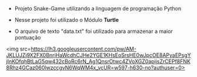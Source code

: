 - Projeto Snake-Game utilizando a linguagem de programação Python

- Nesse projeto foi utilizado o Módulo <b>Turtle</b>

- O arquivo de texto "data.txt" foi utilizado para armazenar a maior pontuação

<img src=https://lh3.googleusercontent.com/pw/AM-JKLUJZj9X2FX0BnrjHaWcdhCJHe2YGE1KHsEoSrsHE0wJpcOE8APyaEPsgYjInKOfqhBtLaG5qw432cBoRc6rN_Ag1QnsrOtwc4ZVoXGZ0apijsZrCEPf8FNK8Rhz4GCaz060lwzccgvN6WqWM4x_vcUR=w597-h630-no?authuser=0>


